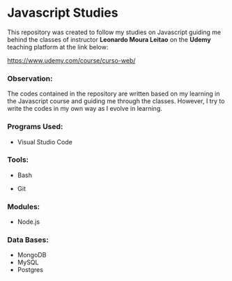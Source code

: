 # Javascript Studies

This repository was created to follow my studies on Javascript guiding me behind the classes of instructor **Leonardo Moura Leitao** on the **Udemy** teaching platform at the link below:

https://www.udemy.com/course/curso-web/

### Observation:

The codes contained in the repository are written based on my learning in the Javascript course and guiding me through the classes. However, I try to write the codes in my own way as I evolve in learning.

###  Programs Used:

- Visual Studio Code

### Tools:

- Bash

- Git


### Modules:

- Node.js

### Data Bases:

- MongoDB
- MySQL
- Postgres 
